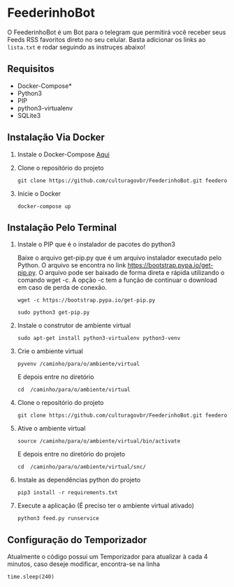 # FeederinhoBot
O FeederinhoBot é um Bot para o telegram que permitirá você receber seus Feeds RSS favoritos direto no seu celular. Basta adicionar os links ao ```lista.txt``` e rodar seguindo as instruçes abaixo!

## Requisitos
* Docker-Compose*
* Python3
* PIP
* python3-virtualenv
* SQLite3

## Instalação Via Docker
1. Instale o Docker-Compose [Aqui](https://docs.docker.com/compose/install/)

2. Clone o repositório do projeto
    ```
    git clone https://github.com/culturagovbr/FeederinhoBot.git feedero

    ```
3. Inicie o Docker
    ```
    docker-compose up
    ```
## Instalação Pelo Terminal

1. Instale o PIP que é o instalador de pacotes do python3

    Baixe o arquivo get-pip.py que é um arquivo instalador executado pelo Python. O arquivo se encontra no link https://bootstrap.pypa.io/get-pip.py.
O arquivo pode ser baixado de forma direta e rápida utilizando o comando wget -c. A opção -c tem a função de continuar o download em caso de perda de conexão.

    ```
    wget -c https://bootstrap.pypa.io/get-pip.py

    sudo python3 get-pip.py
    ```

2. Instale o construtor de ambiente virtual
    ```
    sudo apt-get install python3-virtualenv python3-venv
    ```
3. Crie o ambiente virtual
    ```
    pyvenv /caminho/para/o/ambiente/virtual

    ```    
    E depois entre no diretório
     ```
     cd  /caminho/para/o/ambiente/virtual

     ```
4. Clone o repositório do projeto
    ```
    git clone https://github.com/culturagovbr/FeederinhoBot.git feedero

    ```

5. Ative o ambiente virtual
    ```
    source /caminho/para/o/ambiente/virtual/bin/activate

    ```
    E depois entre no diretório do projeto
     ```
     cd  /caminho/para/o/ambiente/virtual/snc/

     ```

6. Instale as dependências python do projeto
    ```
    pip3 install -r requirements.txt
    ```

7. Execute a aplicação (É preciso ter o ambiente virtual ativado)
    ```
    python3 feed.py runservice

    ```
## Configuração do Temporizador

Atualmente o código possui um Temporizador para atualizar à cada 4 minutos, caso deseje modificar, encontra-se na linha
```
time.sleep(240)
```
